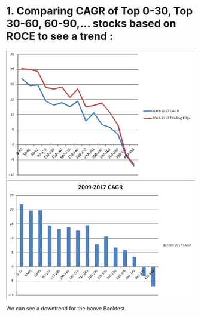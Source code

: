# 1. Comparing CAGR of Top 0-30, Top 30-60, 60-90,... stocks based on ROCE to see a trend :

[](https://github.com/qodeinvestments/Swan-Documentation/blob/main/Systems/QGF/Backtest_Code/Python%20Codes/Table%2009-17.png)
![](https://github.com/qodeinvestments/Swan-Documentation/blob/main/Systems/QGF/Backtest_Code/Python%20Codes/Chart%2009-17.png)
![](https://github.com/qodeinvestments/Swan-Documentation/blob/main/Systems/QGF/Backtest_Code/Python%20Codes/Bar%20Chart%2009-17.png)

We can see a downtrend for the baove Backtest.


